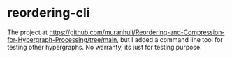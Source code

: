 # reordering-cli

The project at https://github.com/muranhuli/Reordering-and-Compression-for-Hypergraph-Processing/tree/main, but I added a command line tool for testing other hypergraphs. No warranty, its just for testing purpose.
